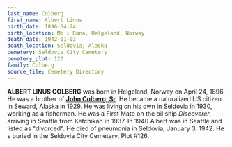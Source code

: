 ```yaml
---
last_name: Colberg
first_name: Albert Linus
birth_date: 1896-04-24
birth_location: Mo i Rana, Helgeland, Norway
death_date: 1942-01-03
death_location: Seldovia, Alaska
cemetery: Seldovia City Cemetery
cemetery_plot: 126
family: Colberg
source_file: Cemetery Directory
---
```

**ALBERT LINUS COLBERG** was born in Helgeland, Norway on April 24, 1896. He was a brother of [**John Colberg, Sr**](./Colberg_John.md). He became a naturalized US citizen in Seward, Alaska in 1929. He was living on his own in
Seldovia in 1930, working as a fisherman. He was a First Mate on the oil ship *Discoverer*, arriving in Seattle from Ketchikan in 1937. In 1940
Albert was in Seattle and listed as "divorced". He died of pneumonia in Seldovia, January 3, 1942. He s buried in the Seldovia City Cemetery, Plot #126.
